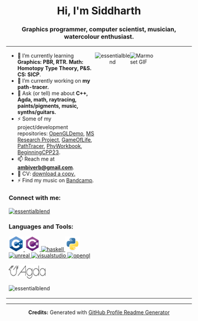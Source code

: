 <h1 align="center">Hi, I'm Siddharth</h1>
<h3 align="center">Graphics programmer, computer scientist, musician, watercolour enthusiast.</h3>

<table width="100%">
<tr>
<td valign="top" width="50%">

- 🌱 I’m currently learning **Graphics: PBR, RTR. Math: Homotopy Type Theory, P&S. CS: SICP**.
- 🔭 I’m currently working on **my path-tracer.**
- 💬 Ask (or tell) me about **C++, Agda, math, raytracing, paints/pigments, music, synths/guitars.**
- ⚡ Some of my project/development repositories: [OpenGLDemo](https://github.com/essentialblend/openGLgfxDemo), [MS Research Project](https://github.com/essentialblend/integers-comm-ring), [GameOfLife](https://github.com/essentialblend/game-of-life-2D), [PathTracer](https://github.com/essentialblend/weekend-raytracing), [PhyWorkbook](https://github.com/essentialblend/physics-workbook), [BeginningCPP23](https://github.com/essentialblend/beginning-cpp23).
- 📫 Reach me at **ambiverb@gmail.com**.
- 📄 CV: [download a copy.](https://github.com/essentialblend/curriculum-vitae-2024/releases/download/v0.1.1/cv_siddharthnair_graphics_2024.pdf)
- ⚡ Find my music on [Bandcamp](https://essentialblend.bandcamp.com).

<h3 align="left">Connect with me:</h3>
<p align="left">
<a href="https://twitter.com/essentialblend" target="blank">
  <img align="center" src="https://raw.githubusercontent.com/rahuldkjain/github-profile-readme-generator/master/src/images/icons/Social/twitter.svg" alt="essentialblend" height="30" width="40" />
</a>
</p>

<h3 align="left">Languages and Tools:</h3>
<p align="left"> <a href="https://en.cppreference.com/w/" target="_blank" rel="noreferrer"> <img src="https://raw.githubusercontent.com/devicons/devicon/master/icons/cplusplus/cplusplus-original.svg" alt="cplusplus" width="40" height="40"/> </a> <a href="https://dotnet.microsoft.com/en-us/languages/csharp" target="_blank" rel="noreferrer"> <img src="https://raw.githubusercontent.com/devicons/devicon/master/icons/csharp/csharp-original.svg" alt="csharp" width="40" height="40"/> </a> <a href="https://www.haskell.org/" target="_blank" rel="noreferrer"> <img src="https://upload.wikimedia.org/wikipedia/commons/1/1c/Haskell-Logo.svg" alt="haskell" width="40" height="40"/> </a> <a href="https://www.python.org" target="_blank" rel="noreferrer"> <img src="https://raw.githubusercontent.com/devicons/devicon/master/icons/python/python-original.svg" alt="python" width="40" height="40"/><a href="https://unrealengine.com/" target="_blank" rel="noreferrer"><img src="ue.ico" alt="unreal" width="40" height="40"/> </a><a href="https://visualstudio.microsoft.com/" target="_blank" rel="noreferrer"><img src="https://cdn.jsdelivr.net/gh/devicons/devicon/icons/visualstudio/visualstudio-plain.svg"alt="visualstudio" width="40" height="40"/> </a><a href="https://www.opengl.org/" target="_blank" rel="noreferrer"><img src="https://cdn.jsdelivr.net/gh/devicons/devicon/icons/opengl/opengl-original.svg" alt="opengl" width="40" height="40"/></a></p></a><a href="https://agda.readthedocs.io/en/v2.6.4.3/" target="_blank" rel="noreferrer"><img src="https://github.com/essentialblend/essentialblend/blob/main/agda.png" alt="opengl" width="100" height="40"/></a></p>

<p><img align="center" src="https://github-readme-stats.vercel.app/api/top-langs?username=essentialblend&show_icons=true&locale=en&layout=compact&theme=tokyonight" alt="essentialblend"style="width: 100%;" /></p>

</td>

<td width="50%" style="display: flex; justify-content: center; align-items: center;">
<p align="center"> <img src="https://komarev.com/ghpvc/?username=essentialblend&label=Pygmy%20Marmoset%20Views&color=480091&style=flat" alt="essentialblend" /> </p>
<img src="pm.gif" alt="Marmoset GIF" width="100%" style="display:block;"/>

</td>
</tr>
</table>

<hr>
<p align="center">
  <strong>Credits:</strong> Generated with <a href="https://rahuldkjain.github.io/gh-profile-readme-generator/" target="_blank">GitHub Profile Readme Generator</a>
</p>

